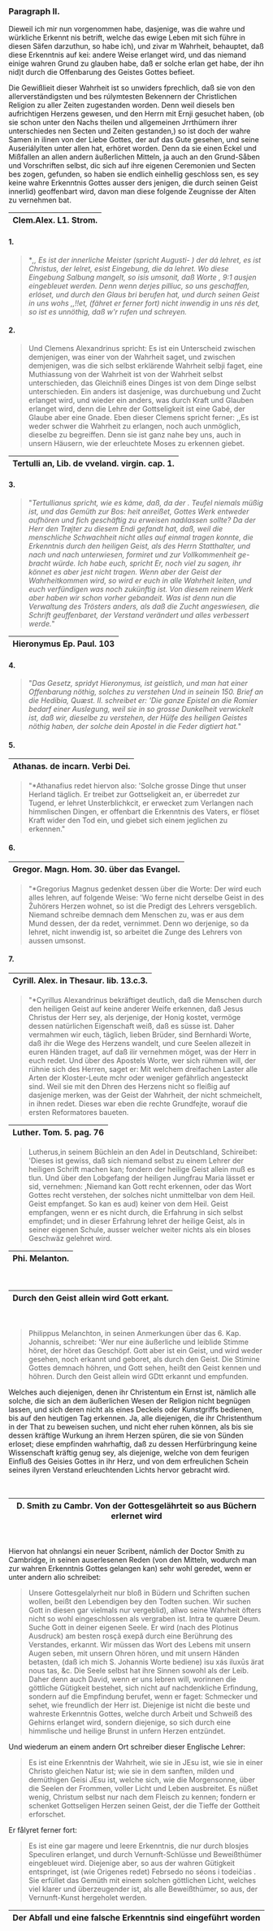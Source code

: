 
### Paragraph II. ###

Dieweil ich mir nun vorgenommen habe,
dasjenige, was die wahre und würkliche Erkennt
nis betrift, welche das ewige Leben mit sich führe
in diesen Säfen darzuthun, so habe ich), und zivar m
Wahrheit, behauptet, daß diese Erkenntnis auf kei:
andere Weise erlanget wird, und das niemand einige
wahren Grund zu glauben habe, daß er solche erlan
get habe, der ihn nid)t durch die Offenbarung des
Geistes Gottes befieet.

Die Gewißlieit dieser Wahrheit ist so unwiders
fprechlich, daß sie von den allerverständigsten und bes
rúlymtesten Bekennern der Christlichen Religion zu
aller Zeiten zugestanden worden. Denn weil diesels
ben aufrichtigen Herzens gewesen, und den Herrn mit
Ernji gesuchet haben, (ob sie schon unter den Nachs
theilen und allgemeinen Jrrthümern ihrer unterschiedes
nen Secten und Zeiten gestanden,) so ist doch der
wahre Samen in ilinen von der Liebe Gottes, der
auf das Gute gesehen, und seine Auseriálylten unter
allen hat, erhöret worden. Denn da sie einen Eckel
und Mißfallen an allen andern äußerlichen Mitteln, ja
auch an den Grund-Såben und Vorschriften selbst,
dic sich auf ihre eigenen Ceremonien und Secten bes
zogen, gefunden, so haben sie endlich einhellig geschloss
sen, es sey keine wahre Erkenntnis Gottes ausser ders
jenigen, die durch seinen Geist innerlid) geoffenbart
wird, davon man diese folgende Zeugnisse der Alten
zu vernehmen bat.

<!-- Seite 49 -->

| Clem.Alex. L1. Strom. |
|-----------------------|


#### 1. ####

>  **,, Es ist der innerliche Meister (spricht Augusti-
  *) der dá lehret, es ist Christus, der lelret, esist
  Eingebung, die da lehret. Wo diese Eingebung
  Salbung mangelt, so isis umsonit, daß Worte
  , 9:1 ausjen eingebleuet werden. Denn wenn derjes
  pilliuc, so uns geschaffen, erlóset, und durch den Glaus
  bri berufen hat, und durch seinen Geist in uns wohs
  ,,!!et, (fähret er ferner fort) nicht inwendig in uns rés
  det, so ist es unnöthig, daß w'r rufen und schreyen.**

#### 2. ####

>  Und Clemens Alexandrinus spricht: Es ist
  ein Unterscheid zwischen demjenigen, was einer von
  der Wahrheit saget, und zwischen demjenigen, was
  die sich selbst erklärende Wahrheit selbji faget, eine
  Muthiassung von der Wahrheit ist von der Wahrheit
  selbst unterschieden, das Gleichniß eines Dinges
  ist von dem Dinge selbst unterschieden. Ein anders ist
  dasjenige, was durchuebung und Zucht erlanget wird,
  und wieder ein anders, was durch Kraft und Glauben
  erlanget wird, denn die Lehre der Gottseligkeit ist eine
  Gabé, der Glaube aber eine Gnade. Eben dieser
  Clemens spricht ferner: ,,Es ist weder schwer die
  Wahrheit zu erlangen, noch auch unmöglich, dieselbe
  zu begreiffen. Denn sie ist ganz nahe bey uns,
  auch in unsern Häusern, wie der erleuchtete Moses
  zu erkennen giebet.

| Tertulli an, Lib. de vveland. virgin. cap. 1.|
|----------------------------------------------|


#### 3. ####

>  "*Tertullianus spricht, wie es káme, daß, da der .
Teufel niemals müßig ist, und das Gemüth zur Bos:
heit anreißet, Gottes Werk entweder aufhören und
fich geschäftig zu erweisen nadılassen sollte? Da der
Herr den Trøjter zu diesem Endi gefandt hat, daß,
weil die menschliche Schwachheit nicht alles auf einmal
tragen konnte, die Erkenntnis durch den heiligen
Geist, als des Herrn Statthalter, und nach und nach
unterwiesen, formiret und zur Vollkommenheit ge-
bracht würde. Ich habe euch, spricht Er, noch
viel zu sagen, ihr könnet es aber jest nicht tragen.<!-- Seite 50,  content-0066.xml -->
Wenn aber der Geist der Wahrheitkommen
wird, so wird er euch in alle Wahrheit leiten,
und euch verfündigen was noch zukünftig
ist. Von diesem reinem Werk aber haben wir schon
vorher gebandeit. Was ist denn nun die Verwaltung
des Trösters anders, als daß die Zucht angeswiesen,
die Schrift geuffenbaret, der Verstand verändert
und alles verbessert werde.*"

| Hieronymus Ep. Paul. 103 |
|--------------------------|

#### 4. ####

> "*Das Gesetz, spridyt Hieronymus, ist geistlich,
und man hat einer Offenbarung nöthig, solches zu verstehen
Und in seinein 150. Brief an die Hedibia,
Quæst. II. schreibet er: 'Die ganze Epistel an die Romier
bedarf einer Auslegung, weil sie in so grosse
Dunkelheit verwickelt ist, daß wir, dieselbe zu verstehen,
der Hülfe des heiligen Geistes nöthig haben,
der solche dein Apostel in die Feder digtiert hat.*"

#### 5. ####

| Athanas. de incarn. Verbi Dei. |
|--------------------------------|

> "*Athanafius redet hiervon also: 'Solche grosse
Dinge thut unser Herland täglich. Er treibet zur
Gottseligkeit an, er überredet zur Tugend, er lehret
Unsterblichkcit, er erwecket zum Verlangen nach
himmlischen Dingen, er offenbart die Erkenntnis
des Vaters, er flöset Kraft wider den Tod ein, und
giebet sich einem jeglichen zu erkennen."

#### 6. ####

| Gregor. Magn. Hom. 30. über das Evangel. |
|------------------------------------------|

> "*Gregorius Magnus gedenket dessen über die
Worte: Der wird euch alles lehren, auf folgende
Weise: 'Wo ferne nicht derselbe Geist in des Žuhörers
Herzen wohnet, so ist die Predigt des Lehrers versgeblich.
Niemand schreibe demnach dem Menschen zu,
was er aus dem Mund dessen, der da redet, vernimmet.
Denn wo derjenige, so da lehret, nicht inwendig ist,
so arbeitet die Zunge des Lehrers von aussen umsonst.

#### 7. ####

| Cyrill. Alex. in Thesaur. lib. 13.c.3. |
|----------------------------------------|


> "*Cyrillus Alexandrinus bekräftiget deutlich, daß
die Menschen durch den heiligen Geist auf keine anderer
Weife erkennen, daß Jesus Christus der
Herr sey, als derjenige, der Honig kostet, vermöge
dessen natürlichen Eigenschaft weiß, daß es süsse ist.<!-- Seite 51 -->
Daher vermahmen wir euch, täglich, lieben Brüder,
sind Bernhardi Worte, daß ihr die Wege des
Herzens wandelt, und cure Seelen allezeit in euren
Händen traget, auf daß ilir vernehmen möget, was
der Herr in euch redet. Und über des Apostels Worte,
wer sich rühmen will, der rühnie sich des Herren,
saget er: Mit welchem dreifachen Laster alle Arten
der Kloster-Leute mchr oder weniger gefährlich angesteckt
sind. Weil sie mit den Dhren des Herzens
nicht so fleißig auf dasjenige merken, was der Geist
der Wahrheit, der nicht schmeichelt, in ihnen redet.
Dieses war eben die rechte Grundfejte, worauf die
ersten Reformatores baueten.

| Luther. Tom. 5. pag. 76 |
|-------------------------|

> Lutherus,in seinem Büchlein an den Adel in Deutschland,
Schireibet: 'Dieses ist gewiss, daß sich niemand
selbst zu einem Lehrer der heiligen Schrift machen
kan; fondern der heilige Geist allein muß es tlun.
Und über den Lobgefang der heiligen Jungfrau Maria
lässet er sid, vernehmen: ,Niemand kan Gott recht
erkennen, oder das Wort Gottes recht verstehen, der
solches nicht unmittelbar von dem Heil. Geist empfanget.
So kan es aud) keiner von dem Heil. Geist
empfangen, wenn er es nicht durch, die Erfahrung in
sich selbst empfindet; und in dieser Erfahrung lehret
der heilige Geist, als in seiner eigenen Schule, ausser
welcher weiter nichts als ein bloses Geschwäz gelehret wird.

| Phi. Melanton. |
|----------------|

</br>

| Durch den Geist allein wird Gott erkant. |
|------------------------------------------|

</br>

> Philippus Melanchton, in seinen Anmerkungen über
das 6. Kap. Johannis, schreibet: 'Wer nur eine äußerliche
und leiblide Stimme höret, der höret das
Geschöpf. Gott aber ist ein Geist, und wird weder
gesehen, noch erkannt und geboret, als durch den
Geist. Die Stimine Gottes demnach höhren, und
Gott sehen, heißt den Geist kennen und höhren. Durch
den Geist allein wird GDtt erkannt und empfunden.

Welches auch diejenigen, denen ihr Christentum ein <!-- Seite 52,  content-0070.xml -->
Ernst ist, nämlich alle solche, die sich an dem äußerlichen
Wesen der Religion nicht begnügen lassen, und sich deren
nicht als eines Deckels oder Kunstgriffs bedienen,
bis auf den heutigen Tag erkennen. Ja, alle diejenigen,
die ihr Christenthum in der That zu beweisen suchen,
und nicht eher ruhen können, als bis sie dessen
kräftige Wurkung an ihrem Herzen spüren, die sie von
Sünden erloset; diese empfinden wahrhaftig, daß zu
dessen Herfürbringung keine Wissenschaft kräftig genug
sey, als diejenige, welche von dem feurigen Einfluß
des Geisies Gottes in ihr Herz, und von dem erfreulichen
Schein seines ilyren Verstand erleuchtenden
Lichts hervor gebracht wird.

</br>

| D. Smith zu Cambr. Von der Gottesgelährteit so aus Büchern erlernet wird |
|--------------------------------------------------------------------------|

</br>

Hiervon hat ohnlangsi ein neuer Scribent, námlich
der Doctor Smith zu Cambridge, in seinen auserlesenen
Reden (von den Mitteln, wodurch man zur
wahren Erkenntnis Gottes gelangen kan) sehr
wohl geredet, wenn er unter andern alio schreibet:

> Unsere Gottesgelalyrheit nur bloß in Büdern und
Schriften suchen wollen, beißt den Lebendigen bey den
Todten suchen. Wir suchen Gott in diesen gar vielmals
nur vergeblid), allwo seine Wahrheit öfters
nicht so wohl eingeschlossen als vergraben ist. Intra te
quære Deum. Suche Gott in deiner eigenen Seele.
Er wird (nach des Plotinus Ausdruck) am besten
rosçã exepă durch eine Berührung des Verstandes,
erkannt. Wir müssen das Wort des Lebens
mit unsern Augen seben, mit unsern Ohren hören, und
mit unsern Händen betasten, (daß ich mich S. Johannis
Worte bediene) isu xás iluxūs ärat nous tas, &c. Die
Seele selbst hat ihre Sinnen sowohl als der Leib.
Daher denn auch David, wenn er uns lebren will,
worinnen die göttliche Gütigkeit bestehet, sich nicht
auf nachdenkliche Erfindung, sondern auf die Empfindung
berufet, wenn er faget: Schmecker und sehet,
wie freundlich der Herr ist. Diejenige ist nicht<!-- Seite 53 -->
die beste und wahreste Erkenntnis Gottes, welche
durch Arbeit und Schweiß des Gehirns erlanget
wird, sondern diejenige, so sich durch eine himmlische
und heilige Brunst in unfern Herzen entzündet.

Und
wiederum an einem andern Ort schreiber dieser Englische
Lehrer:

> Es ist eine Erkenntnis der Wahrheit,
wie sie in JEsu ist, wie sie in einer Christo gleichen
Natur ist; wie sie in dem sanften, milden und demüthigen
Geisi JEsu ist, welche sich, wie die Morgensonne,
über die Seelen der Frommen, voller Licht
und Leben ausbreitet. Es nüßet wenig, Christum
selbst nur nach dem Fleisch zu kennen; fondern er
schenket Gottseligen Herzen seinen Geist, der die
Tieffe der Gottheit erforschet.

Er fålyret ferner fort:

> Es ist eine gar magere und leere Erkenntnis,
die nur durch blosjes Speculiren erlanget, und durch
Vernunft-Schlüsse und Beweißthümer eingebleuet
wird. Diejenige aber, so aus der wahren Gütigkeit
entspringet, ist (wie Origenes redet) Febrsedo no
séons i todeičias . Sie erfüllet das Gemüth mit einem
solchen göttlichen Licht, welches viel klarer und überzeugender
ist, als alle Beweißthümer, so aus, der
Vernunft-Kunst hergeholet werden.

| Der Abfall und eine falsche Erkenntnis sind eingeführt worden |
|---------------------------------------------------------------|
